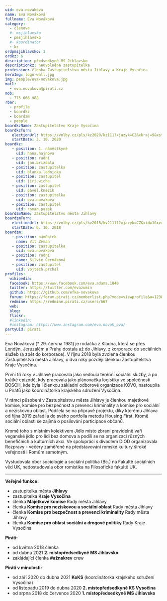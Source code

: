 ```yaml
---
uid: eva.novakova             
name: Eva Nováková            
fullname: Eva Nováková        
category:
  - clenove
  #- msjihlavsko
  - pmsjihlavsko
  #- koordinator
  - kz
ordpmsjihlavsko: 1
ordkz: 6
description: předsedkyně MS Jihlavsko
descriptionkz: neuvolněná zastupitelka
profession: členka Zastupitelstva města Jihlavy a Kraje Vysočina
heroImg: logo-wall.jpg
img: people/eva-novakova.jpg
mail:
  - eva.novakova@pirati.cz
mob:
  - 775 666 988
rbar:
  - profile
  - boardkz
  - boardzm
  - people
boardkzName: Zastupitelstvo Kraje Vysočina
boardkzTurn:
   electionUrl: https://volby.cz/pls/kz2020/kz111?xjazyk=CZ&xkraj=9&xstrana=0&xv=2&xt=3
   startDate: 3. 10. 2020
boardkz:
   - position: 1. náměstkyně
     uid: hana.hajnova
   - position: radní
     uid: jan.brizdala
   - position: zastupitelka
     uid: blanka.lednicka
   - position: zastupitel
     uid: jiri.wiche
   - position: zastupitel
     uid: pavel.knezik
   - position: zastupitelka
     uid: eva.novakova
   - position: zastupitel
     uid: roman.pasek
boardzmName: Zastupitelstvo města Jihlavy
boardzmTurn:
   electionUrl: https://volby.cz/pls/kv2018/kv21111?xjazyk=CZ&xid=1&xv=23&xdz=3&xnumnuts=6102&xobec=586846&xstrana=0
   startDate: 6. 10. 2018
boardzm:
   - position: náměstek
     name: Vít Zeman
   - position: zastupitelka
     uid: eva.novakova
   - position: radní
     name: Silvie Čermáková
   - position: zastupitel
     uid: vojtech.prchal
profiles:
  wikipedia:
  facebook: https://www.facebook.com/eva.adams.1840
  twitter: https://twitter.com/evazumin
  github: https://github.com/efka-novakova
  forum: https://forum.pirati.cz/memberlist.php?mode=viewprofile&u=12381
  redmine: https://redmine.pirati.cz/users/667
  web:
  blog:
  flickr:
  #linkedin:
  #instagram: https://www.instagram.com/eva.novak_ova/
partyUid: pirati
---
```


Eva Nováková (* 29. června 1981) je rodačka z Kladna, která se přes Londýn, Jeruzalém a Prahu dostala až do Jihlavy, z korporace do sociálních služeb (a zpět do korporace). V říjnu 2018 byla zvolena členkou Zastupitelstva města Jihlavy, o dva roky později členkou Zastupitelstva Kraje Vysočina.

První tři roky v Jihlavě pracovala jako vedoucí terénní sociální služby, a po krátké epizodě, kdy pracovala jako plánovačka logistiky ve společnosti BOSCH, kde byla i členkou základní odborové organizace KOVO, nastoupila u Pirátů jako koordinátorka krajského sdružení Vysočina.

V rámci působení v Zastupitelstvu města Jihlavy je členkou majetkové komise, komise pro bezpečnost a prevenci kriminality a komise pro sociální a neziskovou oblast. Podílela se na přípravě projektu, díky kterému Jihlava od října 2019 zařadila do svého portfolia metodu Housing First. Kromě sociální oblasti se zajímá o posilování participace občanů.

Kromě toho s místním kolektivem Jídlo místo zbraní pravidelně vaří veganské jídlo pro lidi bez domova a podílí se na organizaci různých benefičních a kulturních akcí. Ve spolupráci s divadlem DIOD organizovala Rozpravy - večery zaměřené na představování romské kultury široké veřejnosti i Romům samotným.

Vystudovala obor sociologie a sociální politika (Bc.) na Fakultě sociálních věd UK, nedostudovala obor romistika na Filosofické fakultě UK.

---
**Veřejné funkce:**
* zastupitelka města **Jihlavy**
* zastupitelka **Kraje Vysočina**
* členka **Majetkové komise** Rady města Jihlavy
* členka **Komise pro neziskovou a sociální oblast** Rady města Jihlavy
* členka **Komise pro bezpečnost a prevenci kriminality** Rady města Jihlavy
* členka **Komise pro oblast sociální a drogové politiky** Rady Kraje Vysočina

**Piráti:**
* od května 2018 členka
* od dubna 2021 **2. místopředsedkyně MS Jihlavsko**
* zakládající členka **#ažnakrev** crew

**Piráti v minulosti:**
* od září 2020 do dubna 2021 **KoKS** (koordinátorka krajského sdružení Vysočina)
* od listopadu 2019 do dubna 2020 **2. místopředsedkyně KS Vysočina**
* od srpna 2018 do července 2020 **1. místopředsedkyně MS Jihlavsko**
